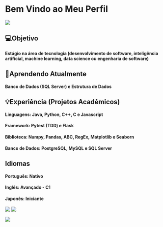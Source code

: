 # Bem Vindo ao Meu Perfil

<img src = "https://w0.peakpx.com/wallpaper/432/891/HD-wallpaper-rog-8-bit-republic-of-gamers-games-artist-artwork-digital-art-artstation.jpg">

## 💻Objetivo 
#### Estágio na área de tecnologia (desenvolvimento de software, inteligência artificial, machine learning, data science ou engenharia de software)

## 🔎Aprendendo Atualmente 
#### Banco de Dados (SQL Server) e Estrutura de Dados

## 💡Experiência (Projetos Acadêmicos)

#### Linguagens: Java, Python, C++, C e Javascript
#### Framework: Pytest (TDD) e Flask
#### Biblioteca: Numpy, Pandas, ABC, RegEx, Matplotlib e Seaborn
#### Banco de Dados: PostgreSQL, MySQL e SQL Server

## Idiomas

#### Português: Nativo
#### Inglês: Avançado - C1
#### Japonês: Iniciante
<img src = "https://github-readme-stats.vercel.app/api?username=raul-rolim&theme=codeSTACKr"> <img src = "https://github-readme-stats.vercel.app/api/top-langs/?username=raul-rolim&layout=compact&theme=codeSTACKr" align = top>

<img src = "https://github-readme-streak-stats.herokuapp.com/?user=raul-rolim&theme=codeSTACKr">





<!--
**raul-rolim/raul-rolim** is a ✨ _special_ ✨ repository because its `README.md` (this file) appears on your GitHub profile.

Here are some ideas to get you started:

- 🔭 I’m currently working on ...
- 🌱 I’m currently learning ...
- 👯 I’m looking to collaborate on ...
- 🤔 I’m looking for help with ...
- 💬 Ask me about ...
- 📫 How to reach me: ...
- 😄 Pronouns: ...
- ⚡ Fun fact: ...
-->
